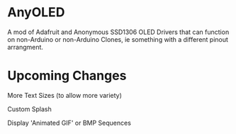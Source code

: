# AnyOLED
A mod of Adafruit and Anonymous SSD1306 OLED Drivers that can function on non-Arduino or non-Arduino Clones, ie something with a different pinout arrangment.

# Upcoming Changes

More Text Sizes (to allow more variety)

Custom Splash

Display 'Animated GIF' or BMP Sequences
